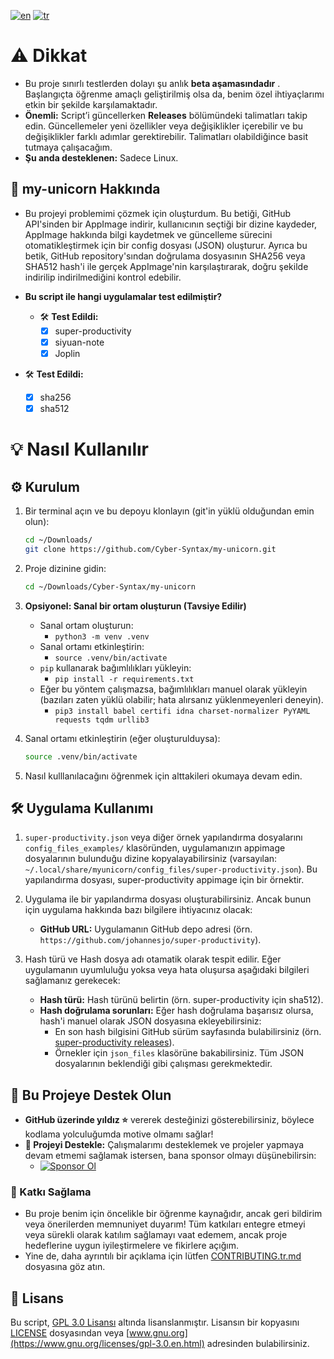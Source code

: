 [![en](https://img.shields.io/badge/lang-en-green.svg)](https://github.com/Cyber-Syntax/my-unicorn/blob/main/README.md)
[![tr](https://img.shields.io/badge/lang-tr-blue.svg)](https://github.com/Cyber-Syntax/my-unicorn/blob/main/README.tr.md)

# **⚠️ Dikkat**

- Bu proje sınırlı testlerden dolayı şu anlık **beta aşamasındadır** . Başlangıçta öğrenme amaçlı geliştirilmiş olsa da, benim özel ihtiyaçlarımı etkin bir şekilde karşılamaktadır.
- **Önemli:** Script’i güncellerken **Releases** bölümündeki talimatları takip edin. Güncellemeler yeni özellikler veya değişiklikler içerebilir ve bu değişiklikler farklı adımlar gerektirebilir. Talimatları olabildiğince basit tutmaya çalışacağım.
- **Şu anda desteklenen:** Sadece Linux.

## **🦄 my-unicorn Hakkında**

- Bu projeyi problemimi çözmek için oluşturdum. Bu betiği, GitHub API'sinden bir AppImage indirir, kullanıcının seçtiği bir dizine kaydeder, AppImage hakkında bilgi kaydetmek ve güncelleme sürecini otomatikleştirmek için bir config dosyası (JSON) oluşturur. Ayrıca bu betik, GitHub repository'sından doğrulama dosyasının SHA256 veya SHA512 hash'i ile gerçek AppImage'nin karşılaştırarak, doğru şekilde indirilip indirilmediğini kontrol edebilir.

- **Bu script ile hangi uygulamalar test edilmiştir?**

  - 🛠️ **Test Edildi:**
    - [x] super-productivity
    - [x] siyuan-note
    - [x] Joplin

- 🛠️ **Test Edildi:**

  - [x] sha256
  - [x] sha512

# **💡 Nasıl Kullanılır**

## **⚙️ Kurulum**

1. Bir terminal açın ve bu depoyu klonlayın (git'in yüklü olduğundan emin olun):

   ```bash
   cd ~/Downloads/
   git clone https://github.com/Cyber-Syntax/my-unicorn.git
   ```

2. Proje dizinine gidin:

   ```bash
   cd ~/Downloads/Cyber-Syntax/my-unicorn
   ```

3. **Opsiyonel: Sanal bir ortam oluşturun (Tavsiye Edilir)**

   - Sanal ortam oluşturun:
     - `python3 -m venv .venv`
   - Sanal ortamı etkinleştirin:
     - `source .venv/bin/activate`
   - `pip` kullanarak bağımlılıkları yükleyin:
     - `pip install -r requirements.txt`
   - Eğer bu yöntem çalışmazsa, bağımlılıkları manuel olarak yükleyin (bazıları zaten yüklü olabilir; hata alırsanız yüklenmeyenleri deneyin).
     - `pip3 install babel certifi idna charset-normalizer PyYAML requests tqdm urllib3`

4. Sanal ortamı etkinleştirin (eğer oluşturulduysa):

   ```bash
   source .venv/bin/activate
   ```

5. Nasıl kulllanılacağını öğrenmek için alttakileri okumaya devam edin.

## **🛠️ Uygulama Kullanımı**

1. `super-productivity.json` veya diğer örnek yapılandırma dosyalarını `config_files_examples/` klasöründen, uygulamanızın appimage dosyalarının bulunduğu dizine kopyalayabilirsiniz (varsayılan: `~/.local/share/myunicorn/config_files/super-productivity.json`). Bu yapılandırma dosyası, super-productivity appimage için bir örnektir.

2. Uygulama ile bir yapılandırma dosyası oluşturabilirsiniz. Ancak bunun için uygulama hakkında bazı bilgilere ihtiyacınız olacak:
   - **GitHub URL:** Uygulamanın GitHub depo adresi (örn. `https://github.com/johannesjo/super-productivity`).
3. Hash türü ve Hash dosya adı otamatik olarak tespit edilir. Eğer uygulamanın uyumluluğu yoksa veya hata oluşursa aşağıdaki bilgileri sağlamanız gerekecek:
   - **Hash türü:** Hash türünü belirtin (örn. super-productivity için sha512).
   - **Hash doğrulama sorunları:** Eğer hash doğrulama başarısız olursa, hash'i manuel olarak JSON dosyasına ekleyebilirsiniz:
     - En son hash bilgisini GitHub sürüm sayfasında bulabilirsiniz (örn. [super-productivity releases](https://github.com/johannesjo/super-productivity/releases)).
     - Örnekler için `json_files` klasörüne bakabilirsiniz. Tüm JSON dosyalarının beklendiği gibi çalışması gerekmektedir.

## **🙏 Bu Projeye Destek Olun**

- **GitHub üzerinde yıldız ⭐** vererek desteğinizi gösterebilirsiniz, böylece kodlama yolculuğumda motive olmamı sağlar!
- **💖 Projeyi Destekle:** Çalışmalarımı desteklemek ve projeler yapmaya devam etmemi sağlamak istersen, bana sponsor olmayı düşünebilirsin:
  - [![Sponsor Ol](https://img.shields.io/badge/Sponsor-💖-brightgreen)](https://github.com/sponsors/Cyber-Syntax)

### **🤝 Katkı Sağlama**

- Bu proje benim için öncelikle bir öğrenme kaynağıdır, ancak geri bildirim veya önerilerden memnuniyet duyarım! Tüm katkıları entegre etmeyi veya sürekli olarak katılım sağlamayı vaat edemem, ancak proje hedeflerine uygun iyileştirmelere ve fikirlere açığım.
- Yine de, daha ayrıntılı bir açıklama için lütfen [CONTRIBUTING.tr.md](.github/CONTRIBUTING.tr.md) dosyasına göz atın.

## **📝 Lisans**

Bu script, [GPL 3.0 Lisansı](https://www.gnu.org/licenses/gpl-3.0.en.html) altında lisanslanmıştır. Lisansın bir kopyasını [LICENSE](https://github.com/Cyber-Syntax/my-unicorn/blob/main/LICENSE) dosyasından veya [www.gnu.org](https://www.gnu.org/licenses/gpl-3.0.en.html) adresinden bulabilirsiniz.
